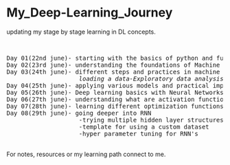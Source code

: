 # My_Deep-Learning_Journey
updating my stage by stage learning in DL concepts.

</br>

<pre>
Day 01(22nd june)- starting with the basics of python and fundamendal mathematics
Day 02(23rd june)- understanding the foundations of Machine learning basic machine learning concepts.
Day 03(24th june)- different steps and practices in machine learning
                    <i>loading a data-Exploratory data analysis-Preprocessing-Model selection-training and evaluation</i>
Day 04(25th june)- applying various models and practical implementation using scikit-learn
Day 05(26th june)- Deep learning basics with Neural Networks and getting started with <b><i>PyTorch</i></b>
Day 06(27th june)- understanding what are activation function and loss function, their types and case specific usage
Day 07(28th june)- learning different optimization functions
Day 08(29th june)- going deeper into RNN
                    -trying multiple hidden layer structures
                    -template for using a custom dataset
                    -hyper parameter tuning for RNN's     
</pre>
<br>
For notes, resources or my learning path connect to me.
